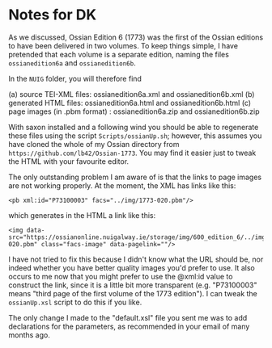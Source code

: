# Notes for DK

As we discussed, Ossian Edition 6 (1773) was the first of the Ossian editions to have been delivered in two volumes. To keep things simple, I have pretended that each volume is a separate edition, naming the files `ossianedition6a` and `ossianedition6b`. 

In the `NUIG` folder, you will therefore find

(a) source TEI-XML files: ossianedition6a.xml  and ossianedition6b.xml 
(b) generated HTML files:  ossianedition6a.html  and ossianedition6b.html 
(c) page images (in .pbm format) : ossianedition6a.zip  and ossianedition6b.zip 

With saxon installed and a following wind you should be able to regenerate these files using the script `Scripts/ossianUp.sh`; however, this assumes you have cloned the whole of my Ossian directory from  `https://github.com/lb42/Ossian-1773`. You may find it easier just to tweak the HTML with your favourite editor. 

The only outstanding problem I am aware of is that the links to page images are not working properly. At the moment, the XML has links like this:

~~~~
<pb xml:id="P73100003" facs="../img/1773-020.pbm"/>
~~~~
which generates in the HTML a link like this:
~~~~
<img data-src="https://ossianonline.nuigalway.ie/storage/img/600_edition_6/../img/1773-020.pbm" class="facs-image" data-pagelink=""/>
~~~~

I have not tried to fix this because I didn't know what the URL should be, nor indeed whether you have better quality images you'd prefer to use. It also occurs to me now that you might prefer to use the @xml:id value to construct the link, since it is a little bit more transparent (e.g. "P73100003" means "third page of the first volume of the 1773 edition"). I can tweak the `ossianUp.xsl` script to do this if you like.

The only change I made to the "default.xsl" file you sent me was to add declarations for the parameters,  as recommended in your email of many months ago.










